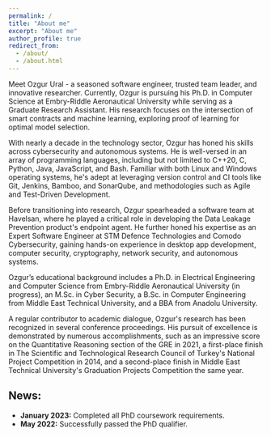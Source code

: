 ```yaml
---
permalink: /
title: "About me"
excerpt: "About me"
author_profile: true
redirect_from: 
  - /about/
  - /about.html
---
```

Meet Ozgur Ural - a seasoned software engineer, trusted team leader, and innovative researcher. Currently, Ozgur is pursuing his Ph.D. in Computer Science at Embry-Riddle Aeronautical University while serving as a Graduate Research Assistant. His research focuses on the intersection of smart contracts and machine learning, exploring proof of learning for optimal model selection.

With nearly a decade in the technology sector, Ozgur has honed his skills across cybersecurity and autonomous systems. He is well-versed in an array of programming languages, including but not limited to C++20, C, Python, Java, JavaScript, and Bash. Familiar with both Linux and Windows operating systems, he's adept at leveraging version control and CI tools like Git, Jenkins, Bamboo, and SonarQube, and methodologies such as Agile and Test-Driven Development.

Before transitioning into research, Ozgur spearheaded a software team at Havelsan, where he played a critical role in developing the Data Leakage Prevention product's endpoint agent. He further honed his expertise as an Expert Software Engineer at STM Defence Technologies and Comodo Cybersecurity, gaining hands-on experience in desktop app development, computer security, cryptography, network security, and autonomous systems.

Ozgur’s educational background includes a Ph.D. in Electrical Engineering and Computer Science from Embry-Riddle Aeronautical University (in progress), an M.Sc. in Cyber Security, a B.Sc. in Computer Engineering from Middle East Technical University, and a BBA from Anadolu University.

A regular contributor to academic dialogue, Ozgur's research has been recognized in several conference proceedings. His pursuit of excellence is demonstrated by numerous accomplishments, such as an impressive score on the Quantitative Reasoning section of the GRE in 2021, a first-place finish in The Scientific and Technological Research Council of Turkey's National Project Competition in 2014, and a second-place finish in Middle East Technical University's Graduation Projects Competition the same year.

## News:

* **January 2023:** Completed all PhD coursework requirements.
* **May 2022:** Successfully passed the PhD qualifier.


